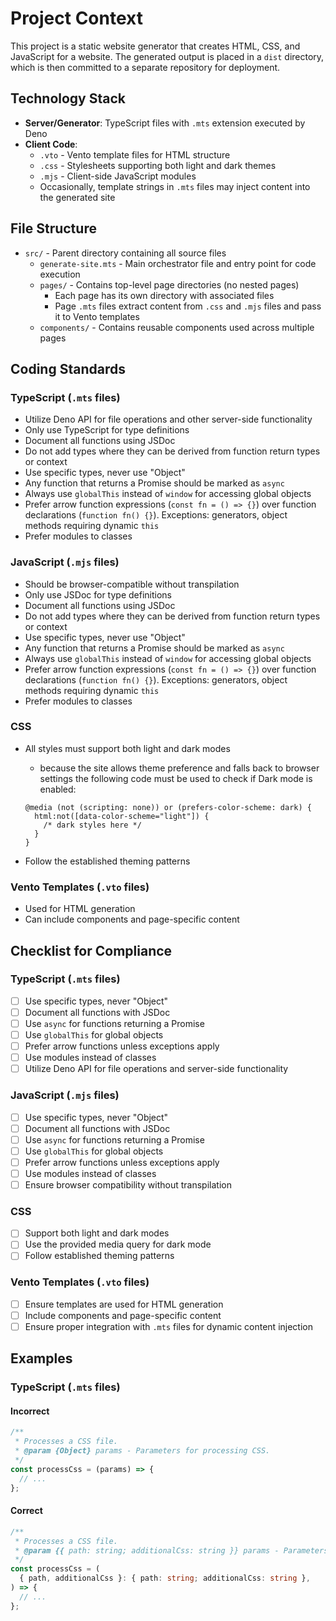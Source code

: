 # Project Context

This project is a static website generator that creates HTML, CSS, and JavaScript for a website. The generated output is placed in a `dist` directory, which is then committed to a separate repository for deployment.

## Technology Stack

- **Server/Generator**: TypeScript files with `.mts` extension executed by Deno
- **Client Code**:
  - `.vto` - Vento template files for HTML structure
  - `.css` - Stylesheets supporting both light and dark themes
  - `.mjs` - Client-side JavaScript modules
  - Occasionally, template strings in `.mts` files may inject content into the generated site

## File Structure

- `src/` - Parent directory containing all source files
  - `generate-site.mts` - Main orchestrator file and entry point for code execution
  - `pages/` - Contains top-level page directories (no nested pages)
    - Each page has its own directory with associated files
    - Page `.mts` files extract content from `.css` and `.mjs` files and pass it to Vento templates
  - `components/` - Contains reusable components used across multiple pages

## Coding Standards

### TypeScript (`.mts` files)

- Utilize Deno API for file operations and other server-side functionality
- Only use TypeScript for type definitions
- Document all functions using JSDoc
- Do not add types where they can be derived from function return types or context
- Use specific types, never use "Object"
- Any function that returns a Promise should be marked as `async`
- Always use `globalThis` instead of `window` for accessing global objects
- Prefer arrow function expressions (`const fn = () => {}`) over function declarations (`function fn() {}`). Exceptions: generators, object methods requiring dynamic `this`
- Prefer modules to classes

### JavaScript (`.mjs` files)

- Should be browser-compatible without transpilation
- Only use JSDoc for type definitions
- Document all functions using JSDoc
- Do not add types where they can be derived from function return types or context
- Use specific types, never use "Object"
- Any function that returns a Promise should be marked as `async`
- Always use `globalThis` instead of `window` for accessing global objects
- Prefer arrow function expressions (`const fn = () => {}`) over function declarations (`function fn() {}`). Exceptions: generators, object methods requiring dynamic `this`
- Prefer modules to classes

### CSS

- All styles must support both light and dark modes
  - because the site allows theme preference and falls back to browser settings the following code must be used to check if Dark mode is enabled:

  ```
  @media (not (scripting: none)) or (prefers-color-scheme: dark) {
    html:not([data-color-scheme="light"]) {
      /* dark styles here */
    }
  }
  ```
- Follow the established theming patterns

### Vento Templates (`.vto` files)

- Used for HTML generation
- Can include components and page-specific content

## Checklist for Compliance

### TypeScript (`.mts` files)

- [ ] Use specific types, never "Object"
- [ ] Document all functions with JSDoc
- [ ] Use `async` for functions returning a Promise
- [ ] Use `globalThis` for global objects
- [ ] Prefer arrow functions unless exceptions apply
- [ ] Use modules instead of classes
- [ ] Utilize Deno API for file operations and server-side functionality

### JavaScript (`.mjs` files)

- [ ] Use specific types, never "Object"
- [ ] Document all functions with JSDoc
- [ ] Use `async` for functions returning a Promise
- [ ] Use `globalThis` for global objects
- [ ] Prefer arrow functions unless exceptions apply
- [ ] Use modules instead of classes
- [ ] Ensure browser compatibility without transpilation

### CSS

- [ ] Support both light and dark modes
- [ ] Use the provided media query for dark mode
- [ ] Follow established theming patterns

### Vento Templates (`.vto` files)

- [ ] Ensure templates are used for HTML generation
- [ ] Include components and page-specific content
- [ ] Ensure proper integration with `.mts` files for dynamic content injection

## Examples

### TypeScript (`.mts` files)

#### Incorrect

```typescript
/**
 * Processes a CSS file.
 * @param {Object} params - Parameters for processing CSS.
 */
const processCss = (params) => {
  // ...
};
```

#### Correct

```typescript
/**
 * Processes a CSS file.
 * @param {{ path: string; additionalCss: string }} params - Parameters for processing CSS.
 */
const processCss = (
  { path, additionalCss }: { path: string; additionalCss: string },
) => {
  // ...
};
```
